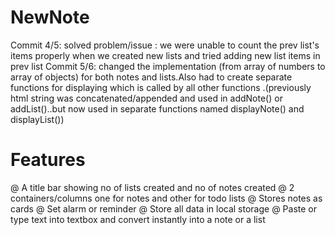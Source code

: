 # NewNote
Commit 4/5:
solved problem/issue :
we were unable to count the prev list's items properly when we created new lists and tried adding new list items in prev list
Commit 5/6: 
changed the implementation (from array of numbers to array of objects) for both notes and lists.Also had to create separate functions for displaying which is called by all other functions .(previously html string was concatenated/appended and used in addNote() or addList()..but now used in separate functions named displayNote() and displayList())

# Features
@ A title bar showing no of lists created and no of notes created
@ 2 containers/columns one for notes and other for todo lists
@ Stores notes as cards
@ Set alarm or reminder
@ Store all data in local storage
@ Paste or type text into textbox and convert instantly into a note or a list